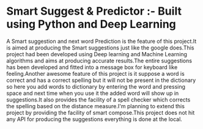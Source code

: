 # Smart Suggest & Predictor :- Built using Python and Deep Learning
A Smart suggestion and next word Prediction is the feature of this project.It is aimed at producing  the Smart suggestions just like the google does.This project had been developed using Deep learning and Machine Learning algorithms and aims at producing accurate results.The entire suggestions has been developed and fitted into a message box for keyboard like feeling.Another awesome feature of this project is it suppose a word is correct and has a correct spelling but it will not be present in the dictionary so here you add words to dictionary by entering the word and pressing space and next time when you use it the added word will show up in suggestions.It also provides the facility of a spell checker which corrects the spelling based on the distance measure.I'm planning to extend this project by providing the facility of smart compose.This project does not hit any API for producing the suggestions everything is done at the local.
